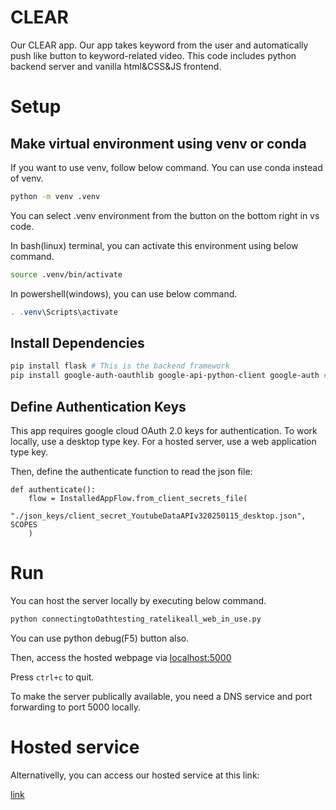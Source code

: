 # CLEAR
Our CLEAR app. 
Our app takes keyword from the user and automatically push like button to keyword-related video.
This code includes python backend server and vanilla html&CSS&JS frontend.

# Setup

## Make virtual environment using venv or conda

If you want to use venv, follow below command.
You can use conda instead of venv.
``` bash
python -m venv .venv
```
You can select .venv environment from the button on the bottom right in vs code.

In bash(linux) terminal, you can activate this environment using below command.
``` bash
source .venv/bin/activate
```

In powershell(windows), you can use below command.
``` powershell
. .venv\Scripts\activate
```

## Install Dependencies
``` bash
pip install flask # This is the backend framework
pip install google-auth-oauthlib google-api-python-client google-auth # Pacakges for installing youtube api call
```

## Define Authentication Keys
This app requires google cloud OAuth 2.0 keys for authentication. To work locally, use a desktop type key. For a hosted server, use a web application type key. 

Then, define the authenticate function to read the json file:

```
def authenticate():
    flow = InstalledAppFlow.from_client_secrets_file(
        "./json_keys/client_secret_YoutubeDataAPIv320250115_desktop.json", SCOPES
    )
```


# Run
You can host the server locally by executing below command.
``` bash
python connectingtoOathtesting_ratelikeall_web_in_use.py
```
You can use python debug(F5) button also.

Then, access the hosted webpage via [localhost:5000](localhost:5000)

Press `ctrl+c` to quit.

To make the server publically available, you need a DNS service and port forwarding to port 5000 locally. 

# Hosted service
Alternativelly, you can access our hosted service at this link:

[link](melnikov.tplinkdns.com)
